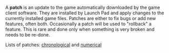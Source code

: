 A **patch** is an update to the game automatically downloaded by the
game client software. They are installed by
Launch Pad and apply changes to the currently installed game
files. Patches are either to fix bugs or add new features, often both.
Occasionally a patch will be used to "rollback" a feature. This is rare and done
only when something is very broken and needs to be re-done.

Lists of patches: [chronological](../patches/Patches.md) and [numerical](:Category:Patches)